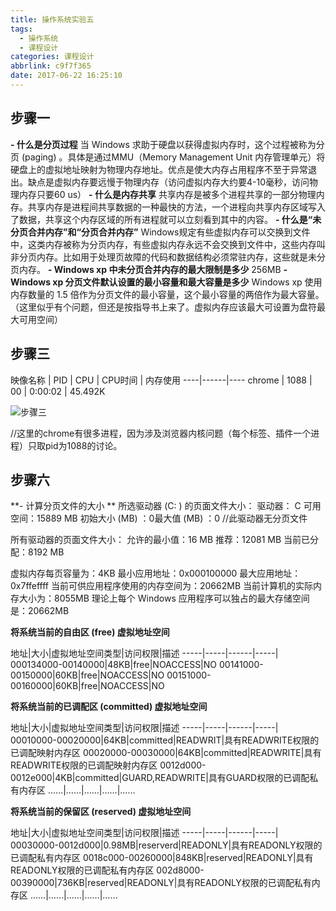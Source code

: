 ```yaml
---
title: 操作系统实验五
tags:
  - 操作系统
  - 课程设计
categories: 课程设计
abbrlink: c9f7f365
date: 2017-06-22 16:25:10
---
```


## 步骤一
**- 什么是分页过程**
当 Windows 求助于硬盘以获得虚拟内存时，这个过程被称为分页 (paging) 。具体是通过MMU（Memory Management Unit 内存管理单元）将硬盘上的虚拟地址映射为物理内存地址。优点是使大内存占用程序不至于异常退出。缺点是虚拟内存要远慢于物理内存（访问虚拟内存大约要4-10毫秒，访问物理内存只要60 us）
**- 什么是内存共享**
共享内存是被多个进程共享的一部分物理内存。共享内存是进程间共享数据的一种最快的方法，一个进程向共享内存区域写入了数据，共享这个内存区域的所有进程就可以立刻看到其中的内容。
**-  什么是“未分页合并内存”和“分页合并内存”**
Windows规定有些虚拟内存可以交换到文件中，这类内存被称为分页内存，有些虚拟内存永远不会交换到文件中，这些内存叫非分页内存。比如用于处理页故障的代码和数据结构必须常驻内存，这些就是未分页内存。
**- Windows xp 中未分页合并内存的最大限制是多少**
256MB
**- Windows xp 分页文件默认设置的最小容量和最大容量是多少**
Windows xp 使用内存数量的 1.5 倍作为分页文件的最小容量，这个最小容量的两倍作为最大容量。（这里似乎有个问题，但还是按指导书上来了。虚拟内存应该最大可设置为盘符最大可用空间）

## 步骤三
 映像名称 | PID | CPU | CPU时间 | 内存使用 
----|------|----
 chrome | 1088 | 00 | 0:00:02 | 45.492K 

![步骤三](http://upload-images.jianshu.io/upload_images/5433252-3d5295637e1523bc.png?imageMogr2/auto-orient/strip%7CimageView2/2/w/1240)

//这里的chrome有很多进程，因为涉及浏览器内核问题（每个标签、插件一个进程）只取pid为1088的讨论。

## 步骤六 
**- 计算分页文件的大小 **
所选驱动器 (C: ) 的页面文件大小：
驱动器： C 可用空间：15889 MB
初始大小 (MB) ：0最大值 (MB) ：0
//此驱动器无分页文件

所有驱动器的页面文件大小：
允许的最小值：16 MB 推荐：12081 MB
当前已分配：8192 MB

虚拟内存每页容量为：4KB  最小应用地址：0x000100000
最大应用地址：0x7ffeffff
当前可供应用程序使用的内存空间为：20662MB
当前计算机的实际内存大小为：8055MB
理论上每个 Windows 应用程序可以独占的最大存储空间是：20662MB

**将系统当前的自由区 (free) 虚拟地址空间**

地址|大小|虚拟地址空间类型|访问权限|描述
-----|-----|------|-----|
000134000-00140000|48KB|free|NOACCESS|NO
00141000-00150000|60KB|free|NOACCESS|NO
00151000-00160000|60KB|free|NOACCESS|NO

**将系统当前的已调配区 (committed) 虚拟地址空间**

地址|大小|虚拟地址空间类型|访问权限|描述
-----|-----|------|-----|
00010000-00020000|64KB|committed|READWRIT|具有READWRITE权限的已调配映射内存区
00020000-00030000|64KB|committed|READWRITE|具有READWRITE权限的已调配映射内存区
0012d000-0012e000|4KB|committed|GUARD,READWRITE|具有GUARD权限的已调配私有内存区
……|……|……|……|……

**将系统当前的保留区 (reserved) 虚拟地址空间**

地址|大小|虚拟地址空间类型|访问权限|描述
-----|-----|------|-----|
00030000-0012d000|0.98MB|reserverd|READONLY|具有READONLY权限的已调配私有内存区
0018c000-00260000|848KB|reserved|READONLY|具有READONLY权限的已调配私有内存区
002d8000-00390000|736KB|reserved|READONLY|具有READONLY权限的已调配私有内存区
……|……|……|……|……
